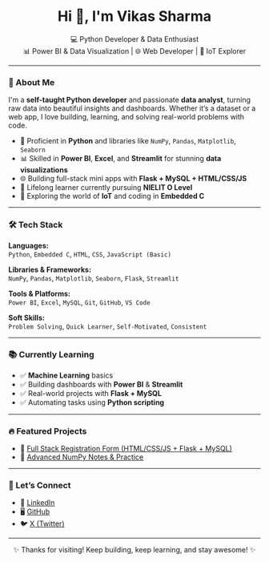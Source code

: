 <h1 align="center">Hi 👋, I'm Vikas Sharma</h1>

<p align="center">
  💻 Python Developer & Data Enthusiast <br>
  📊 Power BI & Data Visualization | 🌐 Web Developer | 🔌 IoT Explorer  
</p>

---

### 🚀 About Me

I'm a **self-taught Python developer** and passionate **data analyst**, turning raw data into beautiful insights and dashboards. Whether it’s a dataset or a web app, I love building, learning, and solving real-world problems with code.

- 🐍 Proficient in **Python** and libraries like `NumPy`, `Pandas`, `Matplotlib`, `Seaborn`  
- 📊 Skilled in **Power BI**, **Excel**, and **Streamlit** for stunning **data visualizations**  
- 🌐 Building full-stack mini apps with **Flask + MySQL + HTML/CSS/JS**  
- 🧠 Lifelong learner currently pursuing **NIELIT O Level**  
- 🔌 Exploring the world of **IoT** and coding in **Embedded C**

---

### 🛠️ Tech Stack

**Languages:**  
`Python`, `Embedded C`, `HTML`, `CSS`, `JavaScript (Basic)`

**Libraries & Frameworks:**  
`NumPy`, `Pandas`, `Matplotlib`, `Seaborn`, `Flask`, `Streamlit`

**Tools & Platforms:**  
`Power BI`, `Excel`, `MySQL`, `Git`, `GitHub`, `VS Code`

**Soft Skills:**  
`Problem Solving`, `Quick Learner`, `Self-Motivated`, `Consistent`

---

### 📚 Currently Learning

- ✅ **Machine Learning** basics  
- ✅ Building dashboards with **Power BI** & **Streamlit**  
- ✅ Real-world projects with **Flask + MySQL**  
- ✅ Automating tasks using **Python scripting**

---

### 🔥 Featured Projects

- 🔗 [Full Stack Registration Form (HTML/CSS/JS + Flask + MySQL)](https://github.com/Its-Vikas-xd/-Full-Stack-Registration-Form-using-HTML-CSS-JavaScript-Flask-MySQL)  
- 📘 [Advanced NumPy Notes & Practice](https://github.com/Its-Vikas-xd/Python-Notes)

---

### 🤝 Let’s Connect

- 💼 [LinkedIn](https://www.linkedin.com/in/your-username)  
- 🖥️ [GitHub](https://github.com/Its-Vikas-xd)  
- 🐦 [X (Twitter)](https://x.com/yourhandle)

---

<p align="center">✨ Thanks for visiting! Keep building, keep learning, and stay awesome! ✨</p>
